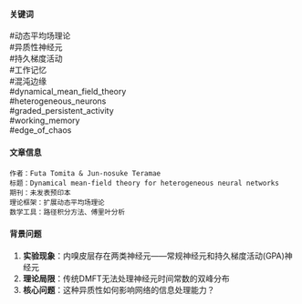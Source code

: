 #### 关键词

#动态平均场理论  
#异质性神经元  
#持久梯度活动  
#工作记忆  
#混沌边缘  
#dynamical_mean_field_theory  
#heterogeneous_neurons  
#graded_persistent_activity  
#working_memory  
#edge_of_chaos

#### 文章信息

```
作者：Futa Tomita & Jun-nosuke Teramae  
标题：Dynamical mean-field theory for heterogeneous neural networks  
期刊：未发表预印本  
理论框架：扩展动态平均场理论  
数学工具：路径积分方法、傅里叶分析  
```

#### 背景问题

1. ​**实验现象**：内嗅皮层存在两类神经元——常规神经元和持久梯度活动(GPA)神经元
2. ​**理论局限**：传统DMFT无法处理神经元时间常数的双峰分布
3. ​**核心问题**：这种异质性如何影响网络的信息处理能力？

